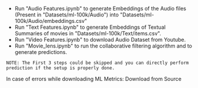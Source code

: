  - Run "Audio Features.ipynb" to generate Embeddings of the Audio files (Present in "Datasets/ml-100k/Audio") into "Datasets/ml-100k/Audio/embeddings.csv"
 - Run "Text Features.ipynb" to generate Embeddings of Textual Summaries of movies in "Datasets/ml-100k/Text/items.csv".
 - Run "Video Features.ipynb" to download Audio Dataset from Youtube.
 - Run "Movie_lens.ipynb" to run the collaborative filtering algorithm and to generate predictions.

```NOTE: The First 3 steps could be skipped and you can directly perform prediction if the setup is properly done.```

In case of errors while downloading ML Metrics: Download from Source
